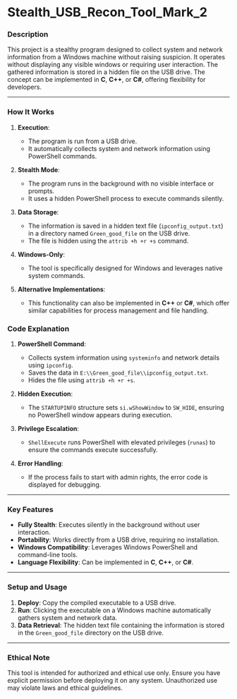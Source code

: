 # Stealth_USB_Recon_Tool_Mark_2

### **Description**  
This project is a stealthy program designed to collect system and network information from a Windows machine without raising suspicion. It operates without displaying any visible windows or requiring user interaction. The gathered information is stored in a hidden file on the USB drive. The concept can be implemented in **C**, **C++**, or **C#**, offering flexibility for developers.  

---

### **How It Works**  
1. **Execution**:  
   - The program is run from a USB drive.  
   - It automatically collects system and network information using PowerShell commands.  

2. **Stealth Mode**:  
   - The program runs in the background with no visible interface or prompts.  
   - It uses a hidden PowerShell process to execute commands silently.  

3. **Data Storage**:  
   - The information is saved in a hidden text file (`ipconfig_output.txt`) in a directory named `Green_good_file` on the USB drive.  
   - The file is hidden using the `attrib +h +r +s` command.  

4. **Windows-Only**:  
   - The tool is specifically designed for Windows and leverages native system commands.  

5. **Alternative Implementations**:  
   - This functionality can also be implemented in **C++** or **C#**, which offer similar capabilities for process management and file handling.  

### **Code Explanation**  

1. **PowerShell Command**:  
   - Collects system information using `systeminfo` and network details using `ipconfig`.  
   - Saves the data in `E:\\Green_good_file\\ipconfig_output.txt`.  
   - Hides the file using `attrib +h +r +s`.  

2. **Hidden Execution**:  
   - The `STARTUPINFO` structure sets `si.wShowWindow` to `SW_HIDE`, ensuring no PowerShell window appears during execution.  

3. **Privilege Escalation**:  
   - `ShellExecute` runs PowerShell with elevated privileges (`runas`) to ensure the commands execute successfully.  

4. **Error Handling**:  
   - If the process fails to start with admin rights, the error code is displayed for debugging.  

---

### **Key Features**  
- **Fully Stealth**: Executes silently in the background without user interaction.  
- **Portability**: Works directly from a USB drive, requiring no installation.  
- **Windows Compatibility**: Leverages Windows PowerShell and command-line tools.  
- **Language Flexibility**: Can be implemented in **C**, **C++**, or **C#**.  

---

### **Setup and Usage**  
1. **Deploy**: Copy the compiled executable to a USB drive.  
2. **Run**: Clicking the executable on a Windows machine automatically gathers system and network data.  
3. **Data Retrieval**: The hidden text file containing the information is stored in the `Green_good_file` directory on the USB drive.  

---

### **Ethical Note**  
This tool is intended for authorized and ethical use only. Ensure you have explicit permission before deploying it on any system. Unauthorized use may violate laws and ethical guidelines.  
